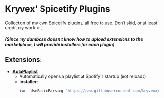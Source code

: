 # Kryvex' Spicetify Plugins
Collection of my own Spicetify plugins, all free to use. Don't skid, or at least credit my work >:(
##### (Since my dumbass doesn't know how to upload extensions to the marketplace, I will provide installers for each plugin)

## Extensions:
- [**AutoPlaylist**](https://github.com/kryvexx/spicetify-plugins/blob/main/AutoPlaylist/README.md)
  - Automatically opens a playlist at Spotify's startup (not reloads)
  - **Installer**:
    ```ps1
    iwr -UseBasicParsing "https://raw.githubusercontent.com/kryvexx/spicetify-plugins/refs/heads/main/AutoPlaylist/install.ps1" | iex
    ```
